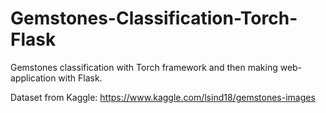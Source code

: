 # Gemstones-Classification-Torch-Flask
Gemstones classification with Torch framework and then making web-application with Flask.

Dataset from Kaggle: https://www.kaggle.com/lsind18/gemstones-images
